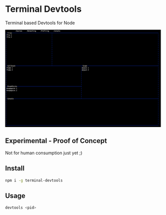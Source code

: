 # Terminal Devtools

Terminal based Devtools for Node

![terminal devtools](./terminal-devtools.png)

## Experimental - Proof of Concept

Not for human consumption just yet ;)

## Install

```sh
npm i -g terminal-devtools
```

## Usage

```sh
devtools <pid>
```